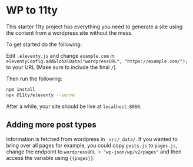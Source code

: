 # WP to 11ty

This starter 11ty project has everything you need to generate a site using the content from a wordpress site without the mess.

To get started do the following:

Edit `.eleventy.js` and change `example.com` in `eleventyConfig.addGlobalData("wordpressURL", "https://example.com/");` to your URL (Make sure to include the final `/`).

Then run the following:

```bash
npm install
npx @11ty/eleventy --serve
```

After a while, your site should be live at `localhost:8080`.

## Adding more post types

Information is fetched from wordpress in `_src/_data/`. If you wanted to bring over all pages for example, you could copy `posts.js` to `pages.js`, change the endpoint to `wordpressURL + "wp-json/wp/v2/pages"` and then access the variable using `{{pages}}`.
